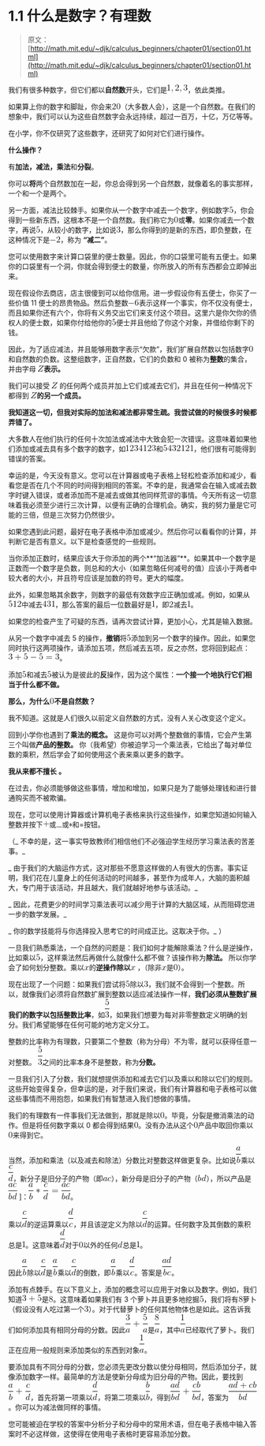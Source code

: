 # 1.1 什么是数字？有理数

> 原文： [http://math.mit.edu/~djk/calculus_beginners/chapter01/section01.html](http://math.mit.edu/~djk/calculus_beginners/chapter01/section01.html)

我们有很多种数字，但它们都以**自然数**开头，它们是![](img/tex-66ce05ea43c73b8e33c74c12d0371bc9.gif)，依此类推。

如果算上你的数字和脚趾，你会来![](img/tex-98f13708210194c475687be6106a3b84.gif)（大多数人会），这是一个自然数。在我们的想象中，我们可以认为这些自然数字会永远持续，超过一百万，十亿，万亿等等。

在小学，你不仅研究了这些数字，还研究了如何对它们进行操作。

**什么操作？**

有**加法，减法，乘法**和**分裂**。

你可以**将**两个自然数加在一起，你总会得到另一个自然数，就像着名的事实那样，一个和一个是两个。

另一方面，减法比较棘手。如果你从一个数字中减去一个数字，例如数字![](img/tex-e4da3b7fbbce2345d7772b0674a318d5.gif)，你会得到一些新东西，这根本不是一个自然数。我们称它为![](img/tex-cfcd208495d565ef66e7dff9f98764da.gif)或**零**。如果你减去一个数字，再说![](img/tex-e4da3b7fbbce2345d7772b0674a318d5.gif)，从较小的数字，比如说![](img/tex-eccbc87e4b5ce2fe28308fd9f2a7baf3.gif)，那么你得到的是新的东西，即负整数，在这种情况下是![](img/tex-5d7b9adcbe1c629ec722529dd12e5129.gif)，称为 **“减二”**。

您可以使用数字来计算口袋里的便士数量。因此，你的口袋里可能有五便士。如果你的口袋里有一个洞，你就会得到便士的数量，你所放入的所有东西都会立即掉出来。

现在假设你去商店，店主很傻到可以给你信用。进一步假设你有五便士，你买了一些价值 11 便士的昂贵物品。然后负整数![](img/tex-596a3d04481816330f07e4f97510c28f.gif)表示这样一个事实，你不仅没有便士，而且如果你还有六个，你将有义务交出它们来支付这个项目。这里六是你欠你的债权人的便士数，如果你付给他你的![](img/tex-e4da3b7fbbce2345d7772b0674a318d5.gif)便士并且他给了你这个对象，并借给你剩下的钱。

因此，为了适应减法，并且能够用数字表示“欠款”，我们扩展自然数以包括数字![](img/tex-cfcd208495d565ef66e7dff9f98764da.gif)和自然数的负数。这整组数字，正自然数，它们的负数和 0 被称为**整数**的集合，并由字母 **![](img/tex-21c2e59531c8710156d34a3c30ac81d5.gif)表示。** 

我们可以接受 **![](img/tex-21c2e59531c8710156d34a3c30ac81d5.gif)** 的任何两个成员并加上它们或减去它们，并且在任何一种情况下都得到 **![](img/tex-21c2e59531c8710156d34a3c30ac81d5.gif)的另一个成员。** 

**我知道这一切，但我对实际的加法和减法都非常生疏。我尝试做的时候很多时候都弄错了。**

大多数人在他们执行的任何十次加法或减法中大致会犯一次错误。这意味着如果他们添加或减去具有多个数字的数字，如![](img/tex-7c9c0b787d24816fe630fc8619564306.gif)和![](img/tex-7d2b4137a97cf7b3fb05c65301660ec6.gif)，他们很有可能得到错误的答案。

幸运的是，今天没有意义。您可以在计算器或电子表格上轻松检查添加和减少，看看您是否在几个不同的时间得到相同的答案。不幸的是，我通常会在输入或减去数字时键入错误，或者添加而不是减去或做其他同样荒谬的事情。今天所有这一切意味着我必须至少进行三次计算，以便有正确的合理机会。确实，我的努力量是它可能的三倍，但是三次努力仍然很少。

如果您遇到此问题，最好在电子表格中添加或减少。然后你可以看看你的计算，并判断它是否有意义。以下是检查感觉的一些规则。

当你添加正数时，结果应该大于你添加的两个**“加法器”**。如果其中一个数字是正数而一个数字是负数，则总和的大小（如果忽略任何减号的值）应该小于两者中较大者的大小，并且符号应该是加数的符号。更大的幅度。

此外，如果忽略其余数字，则数字的最低有效数字应正确加或减。例如，如果从![](img/tex-10a7cdd970fe135cf4f7bb55c0e3b59f.gif)中减去![](img/tex-66368270ffd51418ec58bd793f2d9b1b.gif)，那么答案的最后一位数最好是![](img/tex-c4ca4238a0b923820dcc509a6f75849b.gif)，即![](img/tex-c81e728d9d4c2f636f067f89cc14862c.gif)减去![](img/tex-c4ca4238a0b923820dcc509a6f75849b.gif)。

如果您的检查产生了可疑的东西，请再次尝试计算，更加小心，尤其是输入数据。

从另一个数字中减去 5 的操作，**撤销**将![](img/tex-e4da3b7fbbce2345d7772b0674a318d5.gif)添加到另一个数字的操作。因此，如果您同时执行这两项操作，请添加五项，然后减去五项，反之亦然，您将回到起点：![](img/tex-ef8bb4dc2d508f8afbae3e7b4203a4d1.gif)。

添加![](img/tex-e4da3b7fbbce2345d7772b0674a318d5.gif)和减去![](img/tex-e4da3b7fbbce2345d7772b0674a318d5.gif)被认为是彼此的**反**操作，因为这个属性：**一个接一个地执行它们相当于什么都不做。**

**那么，为什么![](img/tex-cfcd208495d565ef66e7dff9f98764da.gif)不是自然数？**

我不知道。这就是人们很久以前定义自然数的方式，没有人关心改变这个定义。

回到小学你也遇到了**乘法的概念。** 这是你可以对两个整数做的事情，它会产生第三个叫做**产品的整数。** 你（我希望）你被迫学习一个乘法表，它给出了每对单位数的乘积，然后学会了如何使用这个表来乘以更多的数字。

**我从来都不擅长** **。**

在过去，你必须能够做这些事情，增加和增加，如果只是为了能够处理钱和进行普通购买而不被欺骗。

现在，您可以使用计算器或计算机电子表格来执行这些操作，如果您知道如何输入整数并按下![](img/tex-26b17225b626fb9238849fd60eabdf60.gif)或![](img/tex-336d5ebc5436534e61d16e63ddfca327.gif)或![](img/tex-3389dae361af79b04c9c8e7057f60cc6.gif)和=按钮。

（_ 不幸的是，这一事实导致教师们相信他们不必强迫学生经历学习乘法表的苦差事。_

_ 由于我们的大脑运作方式，这对那些不愿意这样做的人有很大的伤害。事实证明，我们花在儿童身上的任何活动的时间越多，甚至作为成年人，大脑的面积越大，专门用于该活动，并且越大，我们就越好地参与该活动。_

_ 因此，花费更少的时间学习乘法表可以减少用于计算的大脑区域，从而阻碍您进一步的数学发展。_

_ 你的数学技能将与你选择投入思考它的时间成正比。这取决于你。_ ）

一旦我们熟悉乘法，一个自然的问题是：我们如何才能解除乘法？什么是逆操作，比如乘以![](img/tex-e4da3b7fbbce2345d7772b0674a318d5.gif)，这样乘法然后再做什么就像什么都不做？该操作称为**除法。** 所以你学会了如何划分整数。乘以![](img/tex-9dd4e461268c8034f5c8564e155c67a6.gif)的**逆操作除以![](img/tex-9dd4e461268c8034f5c8564e155c67a6.gif)** ，（除非![](img/tex-9dd4e461268c8034f5c8564e155c67a6.gif)是![](img/tex-cfcd208495d565ef66e7dff9f98764da.gif)）。

现在出现了一个问题：如果我们尝试将![](img/tex-e4da3b7fbbce2345d7772b0674a318d5.gif)除以![](img/tex-eccbc87e4b5ce2fe28308fd9f2a7baf3.gif)，我们就不会得到一个整数。所以，就像我们必须将自然数扩展到整数以适应减法操作一样，**我们必须从整数扩展我们的数字以包括整数比率**，如![](img/tex-1b5b2d97ef46fb94f5352e5646ded321.gif)，如果我们想要为每对非零整数定义明确的划分。我们希望能够在任何可能的地方定义分工。

整数的比率称为有理数，只要第二个整数（称为分母）不为零，就可以获得任意一对整数。 ![](img/tex-1b5b2d97ef46fb94f5352e5646ded321.gif)之间的比率本身不是整数，称为**分数。**

一旦我们引入了分数，我们就想提供添加和减去它们以及乘以和除以它们的规则。这些开始变得复杂，但幸运的是，对于我们来说，我们有计算器和电子表格可以做这些事情而不用抱怨，如果我们有智慧进入我们想做的事情。

我们的有理数有一件事我们无法做到，那就是除以![](img/tex-cfcd208495d565ef66e7dff9f98764da.gif)。毕竟，分裂是撤消乘法的动作。但是将任何数字乘以 0 都会得到结果![](img/tex-cfcd208495d565ef66e7dff9f98764da.gif)。没有办法从这个![](img/tex-cfcd208495d565ef66e7dff9f98764da.gif)产品中取回你乘以![](img/tex-cfcd208495d565ef66e7dff9f98764da.gif)来得到它。

当然，添加和乘法（以及减去和除法）分数比对整数这样做更复杂。比如说![](img/tex-033b571c237d78ae1c9908427fdf52ce.gif)乘以![](img/tex-59d9bfe736fe6541f28a80bd3502bb00.gif)，新分子是旧分子的产物（即![](img/tex-e2075474294983e013ee4dd2201c7a73.gif)），新分母是旧分子的产物（![](img/tex-c419b06b4c6579b50ff05adb3b8424f1.gif)），所以产品是![](img/tex-288f92b9b51f5b7d5c5cba5d915a5c93.gif) ]：![](img/tex-10e06f0451d3360143a5c346e079a984.gif)。

乘以![](img/tex-59d9bfe736fe6541f28a80bd3502bb00.gif)的逆运算乘以![](img/tex-782d3fed92b88eb4b488f958e23ffa3e.gif)，并且该逆定义为除以![](img/tex-59d9bfe736fe6541f28a80bd3502bb00.gif)的运算。任何数字及其倒数的乘积总是![](img/tex-c4ca4238a0b923820dcc509a6f75849b.gif)。这意味着![](img/tex-ff9d76d73bc7bd0f7856e319c462a7a7.gif)对于![](img/tex-cfcd208495d565ef66e7dff9f98764da.gif)以外的任何![](img/tex-8277e0910d750195b448797616e091ad.gif)总是![](img/tex-c4ca4238a0b923820dcc509a6f75849b.gif)。

因此![](img/tex-033b571c237d78ae1c9908427fdf52ce.gif)除以![](img/tex-59d9bfe736fe6541f28a80bd3502bb00.gif)是![](img/tex-033b571c237d78ae1c9908427fdf52ce.gif)乘以![](img/tex-59d9bfe736fe6541f28a80bd3502bb00.gif)的倒数，即![](img/tex-033b571c237d78ae1c9908427fdf52ce.gif)乘以![](img/tex-782d3fed92b88eb4b488f958e23ffa3e.gif)。答案是![](img/tex-9902794eaf388073defcefd0dbf4b6ae.gif)。

添加有点棘手。在以下意义上，添加的概念可以应用于对象以及数字。例如，我们知道![](img/tex-5393ad3c2c2aab741f21bd46059a55b2.gif)是![](img/tex-c9f0f895fb98ab9159f51fd0297e236d.gif)。这意味着如果我们有 3 个萝卜并且更多地挖掘![](img/tex-e4da3b7fbbce2345d7772b0674a318d5.gif)，我们将有![](img/tex-c9f0f895fb98ab9159f51fd0297e236d.gif)萝卜（假设没有人吃过第一个![](img/tex-eccbc87e4b5ce2fe28308fd9f2a7baf3.gif)）。对于代替萝卜的任何其他物体也是如此。这告诉我们如何添加具有相同分母的分数。因此![](img/tex-bd1a134d3539b197848627e2acc1283c.gif)是![](img/tex-b5ad3ee99035e12aeda87886ede26fca.gif)，其中![](img/tex-07ea9eb1f4232484e23c7ec7420df172.gif)已经取代了萝卜。我们正在应用一般规则来添加类似的东西到对象![](img/tex-07ea9eb1f4232484e23c7ec7420df172.gif)。

要添加具有不同分母的分数，您必须先更改分数以使分母相同，然后添加分子，就像添加数字一样。最简单的方法是使新分母成为旧分母的产物。因此，要找到![](img/tex-58e00de45fd8bb175fb39b296753fe13.gif)，首先将第一项乘以![](img/tex-ff9d76d73bc7bd0f7856e319c462a7a7.gif)，将第二项乘以![](img/tex-4f7c7ac95b74c56ab6529b176a3832f8.gif)，得到![](img/tex-957f605f4b4a0edd566d11356c40099d.gif)，答案为![](img/tex-45f74cdad970db61a6d99e53287e4f26.gif)。你可以为减法做同样的事情。

您可能被迫在学校的答案中分析分子和分母中的常用术语，但在电子表格中输入答案时不必这样做，这使得在使用电子表格时更容易添加分数。